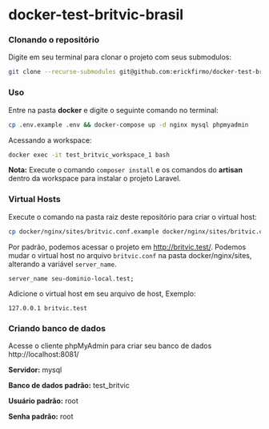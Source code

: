 # docker-test-britvic-brasil

### Clonando o repositório

Digite em seu terminal para clonar o projeto com seus submodulos:

```sh
git clone --recurse-submodules git@github.com:erickfirmo/docker-test-britvic-brasil.git
```


### Uso

Entre na pasta **docker** e digite o seguinte comando no terminal:

```sh
cp .env.example .env && docker-compose up -d nginx mysql phpmyadmin
```

Acessando a workspace:

```sh
docker exec -it test_britvic_workspace_1 bash
```

**Nota:** Execute o comando ``composer install`` e os comandos do **artisan** dentro da workspace para instalar o projeto Laravel.

### Virtual Hosts

Execute o comando na pasta raiz deste repositório para criar o virtual host:

```sh
cp docker/nginx/sites/britvic.conf.example docker/nginx/sites/britvic.conf
```

Por padrão, podemos acessar o projeto em http://britvic.test/. Podemos mudar o virtual host no arquivo `britvic.conf` na pasta docker/nginx/sites, alterando a variável `server_name`.

```
server_name seu-dominio-local.test;
```

Adicione o virtual host em seu arquivo de host, Exemplo:

```
127.0.0.1 britvic.test
```

### Criando banco de dados

Acesse o cliente phpMyAdmin para criar seu banco de dados http://localhost:8081/

**Servidor:** mysql

**Banco de dados padrão:** test_britvic

**Usuário padrão:** root

**Senha padrão:** root
